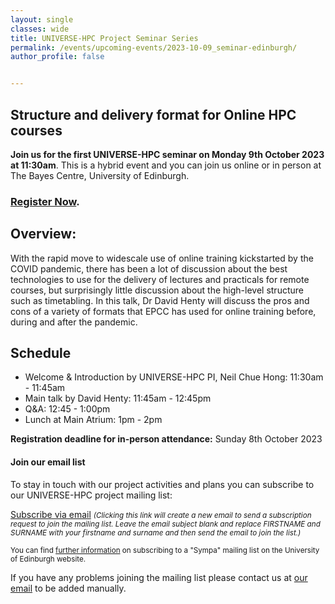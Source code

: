 ```yaml
---
layout: single
classes: wide
title: UNIVERSE-HPC Project Seminar Series
permalink: /events/upcoming-events/2023-10-09_seminar-edinburgh/
author_profile: false


---
```


## Structure and delivery format for Online HPC courses

**Join us for the first UNIVERSE-HPC seminar on Monday 9th October 2023 at
11:30am**. This is a hybrid event and you can join us online or in person at The Bayes Centre, University of Edinburgh.

### [Register Now](https://www.eventbrite.co.uk/e/structure-and-delivery-format-for-online-hpc-courses-tickets-712949680687?aff=oddtdtcreator).

## Overview:
With the rapid move to widescale use of online training kickstarted by the COVID pandemic, there has been a lot of discussion about the best technologies to use for the delivery of lectures and practicals for remote courses, but surprisingly little discussion about the high-level structure such as timetabling. In this talk, Dr David Henty will discuss the pros and cons of a variety of formats that EPCC has used for online training before, during and after the pandemic.

## Schedule
- Welcome & Introduction by UNIVERSE-HPC PI, Neil Chue Hong: 11:30am - 11:45am
- Main talk by David Henty: 11:45am - 12:45pm
- Q&A: 12:45 - 1:00pm
- Lunch at Main Atrium: 1pm - 2pm

**Registration deadline for in-person attendance:** Sunday 8th October 2023


#### Join our email list

To stay in touch with our project activities and plans you can subscribe to our
UNIVERSE-HPC project mailing list:

<a
href="mailto:sympa@mlist.is.ed.ac.uk?body=SUBSCRIBE%20universe-hpc%20FIRSTNAME%20SURNAME%20%0A%0AQUIT%0A%0A">Subscribe
via email</a> <small>_(Clicking this link will create a new email to send a
subscription request to join the mailing list. Leave the email subject blank
and replace FIRSTNAME and SURNAME with your firstname and surname and then send
the email to join the list.)_</small>

<small>You can find [further
information](https://www.ed.ac.uk/information-services/computing/comms-and-collab/email/lists/sympa/subscribe)
on subscribing to a "Sympa" mailing list on the University of Edinburgh
website.</small>

If you have any problems joining the mailing list please contact us at
[our email](mailto:s.sukhiani@epcc.ed.ac.uk) to be added manually.
